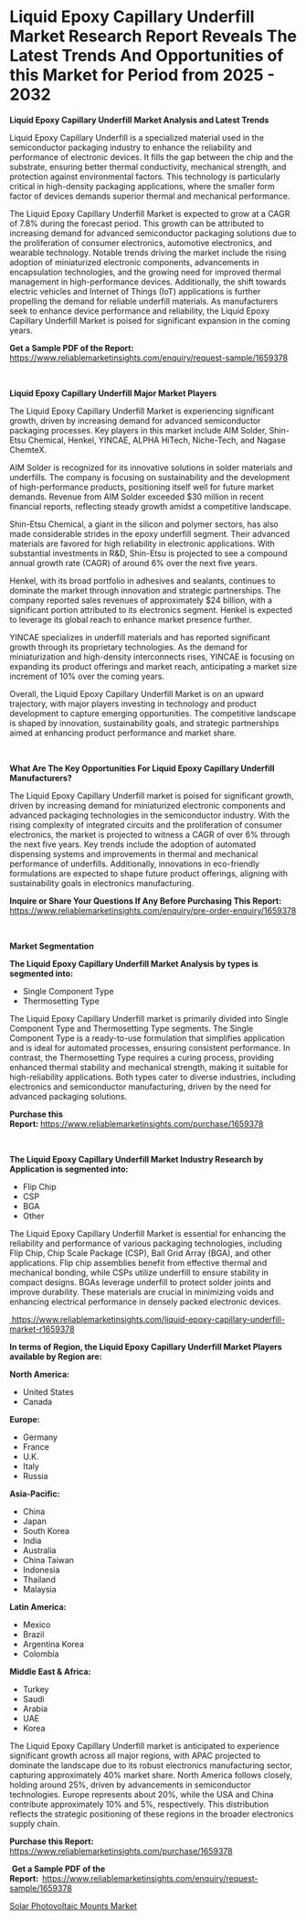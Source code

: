 <p><h1>Liquid Epoxy Capillary Underfill Market Research Report Reveals The Latest Trends And Opportunities of this Market for Period from 2025 - 2032</h1></p><p><strong>Liquid Epoxy Capillary Underfill Market Analysis and Latest Trends</strong></p>
<p><p>Liquid Epoxy Capillary Underfill is a specialized material used in the semiconductor packaging industry to enhance the reliability and performance of electronic devices. It fills the gap between the chip and the substrate, ensuring better thermal conductivity, mechanical strength, and protection against environmental factors. This technology is particularly critical in high-density packaging applications, where the smaller form factor of devices demands superior thermal and mechanical performance.</p><p>The Liquid Epoxy Capillary Underfill Market is expected to grow at a CAGR of 7.8% during the forecast period. This growth can be attributed to increasing demand for advanced semiconductor packaging solutions due to the proliferation of consumer electronics, automotive electronics, and wearable technology. Notable trends driving the market include the rising adoption of miniaturized electronic components, advancements in encapsulation technologies, and the growing need for improved thermal management in high-performance devices. Additionally, the shift towards electric vehicles and Internet of Things (IoT) applications is further propelling the demand for reliable underfill materials. As manufacturers seek to enhance device performance and reliability, the Liquid Epoxy Capillary Underfill Market is poised for significant expansion in the coming years.</p></p>
<p><strong>Get a Sample PDF of the Report:&nbsp;</strong> <a href="https://www.reliablemarketinsights.com/enquiry/request-sample/1659378?utm_campaign=2042&utm_medium=2&utm_source=Github&utm_content=ia&utm_term=23032025&utm_id=liquid-epoxy-capillary-underfill">https://www.reliablemarketinsights.com/enquiry/request-sample/1659378</a></p>
<p>&nbsp;</p>
<p><strong>Liquid Epoxy Capillary Underfill Major Market Players</strong></p>
<p><p>The Liquid Epoxy Capillary Underfill Market is experiencing significant growth, driven by increasing demand for advanced semiconductor packaging processes. Key players in this market include AIM Solder, Shin-Etsu Chemical, Henkel, YINCAE, ALPHA HiTech, Niche-Tech, and Nagase ChemteX. </p><p>AIM Solder is recognized for its innovative solutions in solder materials and underfills. The company is focusing on sustainability and the development of high-performance products, positioning itself well for future market demands. Revenue from AIM Solder exceeded $30 million in recent financial reports, reflecting steady growth amidst a competitive landscape.</p><p>Shin-Etsu Chemical, a giant in the silicon and polymer sectors, has also made considerable strides in the epoxy underfill segment. Their advanced materials are favored for high reliability in electronic applications. With substantial investments in R&D, Shin-Etsu is projected to see a compound annual growth rate (CAGR) of around 6% over the next five years.</p><p>Henkel, with its broad portfolio in adhesives and sealants, continues to dominate the market through innovation and strategic partnerships. The company reported sales revenues of approximately $24 billion, with a significant portion attributed to its electronics segment. Henkel is expected to leverage its global reach to enhance market presence further.</p><p>YINCAE specializes in underfill materials and has reported significant growth through its proprietary technologies. As the demand for miniaturization and high-density interconnects rises, YINCAE is focusing on expanding its product offerings and market reach, anticipating a market size increment of 10% over the coming years.</p><p>Overall, the Liquid Epoxy Capillary Underfill Market is on an upward trajectory, with major players investing in technology and product development to capture emerging opportunities. The competitive landscape is shaped by innovation, sustainability goals, and strategic partnerships aimed at enhancing product performance and market share.</p></p>
<p>&nbsp;</p>
<p><strong>What Are The Key Opportunities For Liquid Epoxy Capillary Underfill Manufacturers?</strong></p>
<p><p>The Liquid Epoxy Capillary Underfill market is poised for significant growth, driven by increasing demand for miniaturized electronic components and advanced packaging technologies in the semiconductor industry. With the rising complexity of integrated circuits and the proliferation of consumer electronics, the market is projected to witness a CAGR of over 6% through the next five years. Key trends include the adoption of automated dispensing systems and improvements in thermal and mechanical performance of underfills. Additionally, innovations in eco-friendly formulations are expected to shape future product offerings, aligning with sustainability goals in electronics manufacturing.</p></p>
<p><strong>Inquire or Share Your Questions If Any Before Purchasing This Report:</strong> <a href="https://www.reliablemarketinsights.com/enquiry/pre-order-enquiry/1659378?utm_campaign=2042&utm_medium=2&utm_source=Github&utm_content=ia&utm_term=23032025&utm_id=liquid-epoxy-capillary-underfill">https://www.reliablemarketinsights.com/enquiry/pre-order-enquiry/1659378</a></p>
<p>&nbsp;</p>
<p><strong>Market Segmentation</strong></p>
<p><strong>The Liquid Epoxy Capillary Underfill Market Analysis by types is segmented into:</strong></p>
<p><ul><li>Single Component Type</li><li>Thermosetting Type</li></ul></p>
<p><p>The Liquid Epoxy Capillary Underfill market is primarily divided into Single Component Type and Thermosetting Type segments. The Single Component Type is a ready-to-use formulation that simplifies application and is ideal for automated processes, ensuring consistent performance. In contrast, the Thermosetting Type requires a curing process, providing enhanced thermal stability and mechanical strength, making it suitable for high-reliability applications. Both types cater to diverse industries, including electronics and semiconductor manufacturing, driven by the need for advanced packaging solutions.</p></p>
<p><strong>Purchase this Report:&nbsp;</strong><a href="https://www.reliablemarketinsights.com/purchase/1659378?utm_campaign=2042&utm_medium=2&utm_source=Github&utm_content=ia&utm_term=23032025&utm_id=liquid-epoxy-capillary-underfill">https://www.reliablemarketinsights.com/purchase/1659378</a></p>
<p>&nbsp;</p>
<p><strong>The Liquid Epoxy Capillary Underfill Market Industry Research by Application is segmented into:</strong></p>
<p><ul><li>Flip Chip</li><li>CSP</li><li>BGA</li><li>Other</li></ul></p>
<p><p>The Liquid Epoxy Capillary Underfill Market is essential for enhancing the reliability and performance of various packaging technologies, including Flip Chip, Chip Scale Package (CSP), Ball Grid Array (BGA), and other applications. Flip chip assemblies benefit from effective thermal and mechanical bonding, while CSPs utilize underfill to ensure stability in compact designs. BGAs leverage underfill to protect solder joints and improve durability. These materials are crucial in minimizing voids and enhancing electrical performance in densely packed electronic devices.</p></p>
<p><a href="https://www.reliablemarketinsights.com/liquid-epoxy-capillary-underfill-market-r1659378?utm_campaign=2042&utm_medium=2&utm_source=Github&utm_content=ia&utm_term=23032025&utm_id=liquid-epoxy-capillary-underfill">&nbsp;https://www.reliablemarketinsights.com/liquid-epoxy-capillary-underfill-market-r1659378</a></p>
<p><strong>In terms of Region, the Liquid Epoxy Capillary Underfill Market Players available by Region are:</strong></p>
<p>
    <p> <strong> North America: </strong>
        <ul>
            <li>United States</li>
            <li>Canada</li>
        </ul>
        </p> 
    <p> <strong> Europe: </strong>
        <ul>
            <li>Germany</li>
            <li>France</li>
            <li>U.K.</li>
            <li>Italy</li>
            <li>Russia</li>
        </ul>
        </p> 
    <p> <strong> Asia-Pacific: </strong>
        <ul>
            <li>China</li>
            <li>Japan</li>
            <li>South Korea</li>
            <li>India</li>
            <li>Australia</li>
            <li>China Taiwan</li>
            <li>Indonesia</li>
            <li>Thailand</li>
            <li>Malaysia</li>
        </ul>
        </p> 
    <p> <strong> Latin America: </strong>
        <ul>
            <li>Mexico</li>
            <li>Brazil</li>
            <li>Argentina Korea</li>
            <li>Colombia</li>
        </ul>
        </p> 
    <p> <strong> Middle East & Africa: </strong>
        <ul>
            <li>Turkey</li>
            <li>Saudi</li>
            <li>Arabia</li>
            <li>UAE</li>
            <li>Korea</li>
        </ul>
    </p>
    </p>
<p><p>The Liquid Epoxy Capillary Underfill market is anticipated to experience significant growth across all major regions, with APAC projected to dominate the landscape due to its robust electronics manufacturing sector, capturing approximately 40% market share. North America follows closely, holding around 25%, driven by advancements in semiconductor technologies. Europe represents about 20%, while the USA and China contribute approximately 10% and 5%, respectively. This distribution reflects the strategic positioning of these regions in the broader electronics supply chain.</p></p>
<p><strong>Purchase this Report: </strong><a href="https://www.reliablemarketinsights.com/purchase/1659378?utm_campaign=2042&utm_medium=2&utm_source=Github&utm_content=ia&utm_term=23032025&utm_id=liquid-epoxy-capillary-underfill">https://www.reliablemarketinsights.com/purchase/1659378</a></p>
<p>&nbsp;<strong>Get a Sample PDF of the Report:&nbsp;&nbsp;</strong><a href="https://www.reliablemarketinsights.com/enquiry/request-sample/1659378?utm_campaign=2042&utm_medium=2&utm_source=Github&utm_content=ia&utm_term=23032025&utm_id=liquid-epoxy-capillary-underfill">https://www.reliablemarketinsights.com/enquiry/request-sample/1659378</a></p>
<p><strong></strong></p>
<p><p><a href="https://github.com/marlanamarvn/Market-Research-Report-List-1/blob/main/solar-photovoltaic-mounts-market.md?utm_campaign=2042&utm_medium=2&utm_source=Github&utm_content=ia&utm_term=23032025&utm_id=liquid-epoxy-capillary-underfill">Solar Photovoltaic Mounts Market</a></p></p>